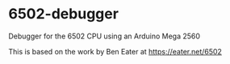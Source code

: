 # 6502-debugger
Debugger for the 6502 CPU using an Arduino Mega 2560

This is based on the work by Ben Eater at https://eater.net/6502
